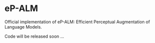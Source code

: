 # eP-ALM
Official implementation of eP-ALM: Efficient Perceptual Augmentation of Language Models.

Code will be released soon ...

